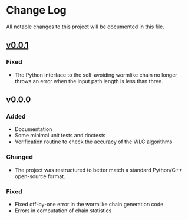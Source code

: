 # Change Log
All notable changes to this project will be documented in this file.

## [v0.0.1]
### Fixed
- The Python interface to the self-avoiding wormlike chain no longer
  throws an error when the input path length is less than three.

## v0.0.0
### Added
- Documentation
- Some minimal unit tests and doctests
- Verification routine to check the accuracy of the WLC algorithms

### Changed
- The project was restructured to better match a standard Python/C++
  open-source format.

### Fixed
- Fixed off-by-one error in the wormlike chain generation code.
- Errors in computation of chain statistics

[v0.0.1]: https://github.com/kmdouglass/PolymerCpp/compare/v0.0.0...v0.0.1

